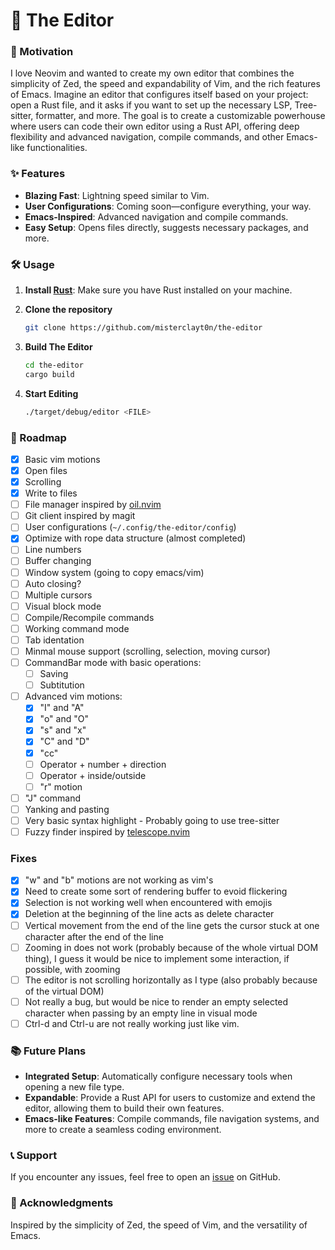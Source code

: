 # 📝 The Editor

### 🚀 Motivation
I love Neovim and wanted to create my own editor that combines the simplicity of Zed, the speed and expandability of Vim, and the rich features of Emacs. Imagine an editor that configures itself based on your project: open a Rust file, and it asks if you want to set up the necessary LSP, Tree-sitter, formatter, and more. The goal is to create a customizable powerhouse where users can code their own editor using a Rust API, offering deep flexibility and advanced navigation, compile commands, and other Emacs-like functionalities.

### ✨ Features
- **Blazing Fast**: Lightning speed similar to Vim.
- **User Configurations**: Coming soon—configure everything, your way.
- **Emacs-Inspired**: Advanced navigation and compile commands.
- **Easy Setup**: Opens files directly, suggests necessary packages, and more.
  
### 🛠️ Usage
1. **Install [Rust](https://www.rust-lang.org/)**: Make sure you have Rust installed on your machine.

2. **Clone the repository**
   ```bash
   git clone https://github.com/misterclayt0n/the-editor
   ```

3. **Build The Editor**
   ```bash
   cd the-editor
   cargo build
   ```

4. **Start Editing**
   ```bash
   ./target/debug/editor <FILE>
   ```

### 📅 Roadmap
- [x] Basic vim motions
- [x] Open files
- [x] Scrolling
- [x] Write to files
- [ ] File manager inspired by [oil.nvim](https://github.com/stevearc/oil.nvim)
- [ ] Git client inspired by magit
- [ ] User configurations (`~/.config/the-editor/config`)
- [x] Optimize with rope data structure (almost completed)
- [ ] Line numbers
- [ ] Buffer changing
- [ ] Window system (going to copy emacs/vim)
- [ ] Auto closing?
- [ ] Multiple cursors 
- [ ] Visual block mode
- [ ] Compile/Recompile commands 
- [ ] Working command mode 
- [ ] Tab identation
- [ ] Minmal mouse support (scrolling, selection, moving cursor)
- [ ] CommandBar mode with basic operations: 
    - [ ] Saving
    - [ ] Subtitution
- [ ] Advanced vim motions: 
    - [x] "I" and "A"
	- [x] "o" and "O"
	- [x] "s" and "x"
    - [x] "C" and "D" 
	- [x] "cc"
    - [ ] Operator + number + direction
    - [ ] Operator + inside/outside
	- [ ] "r" motion
- [ ] "J" command
- [ ] Yanking and pasting
- [ ] Very basic syntax highlight - Probably going to use tree-sitter
- [ ] Fuzzy finder inspired by [telescope.nvim](https://github.com/nvim-telescope/telescope.nvim)

### Fixes
- [x] "w" and "b" motions are not working as vim's
- [x] Need to create some sort of rendering buffer to evoid flickering
- [x] Selection is not working well when encountered with emojis
- [x] Deletion at the beginning of the line acts as delete character
- [ ] Vertical movement from the end of the line gets the cursor stuck at one character after the end of the line
- [ ] Zooming in does not work (probably because of the whole virtual DOM thing), I guess it would be nice to implement some interaction, if possible, with zooming
- [ ] The editor is not scrolling horizontally as I type (also probably because of the virtual DOM)
- [ ] Not really a bug, but would be nice to render an empty selected character when passing by an empty line in visual mode
- [ ] Ctrl-d and Ctrl-u are not really working just like vim.

### 📚 Future Plans
- **Integrated Setup**: Automatically configure necessary tools when opening a new file type.
- **Expandable**: Provide a Rust API for users to customize and extend the editor, allowing them to build their own features.
- **Emacs-like Features**: Compile commands, file navigation systems, and more to create a seamless coding environment.

### 📞 Support
If you encounter any issues, feel free to open an [issue](https://github.com/misterclayt0n/the-editor/issues) on GitHub.

### 🌟 Acknowledgments
Inspired by the simplicity of Zed, the speed of Vim, and the versatility of Emacs.
